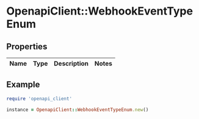 # OpenapiClient::WebhookEventTypeEnum

## Properties

| Name | Type | Description | Notes |
| ---- | ---- | ----------- | ----- |

## Example

```ruby
require 'openapi_client'

instance = OpenapiClient::WebhookEventTypeEnum.new()
```

